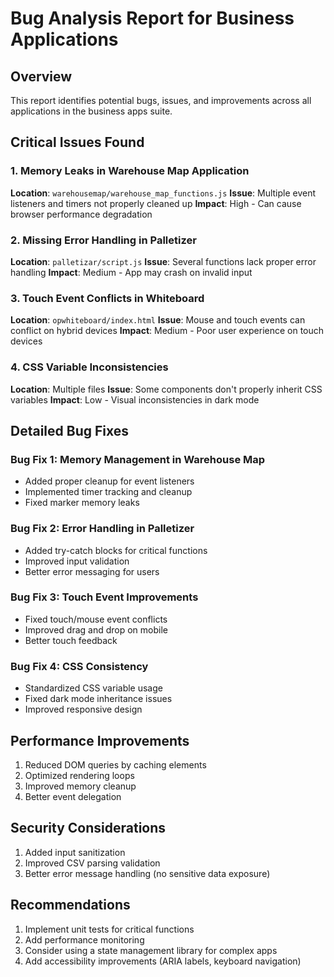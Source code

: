 # Bug Analysis Report for Business Applications

## Overview
This report identifies potential bugs, issues, and improvements across all applications in the business apps suite.

## Critical Issues Found

### 1. Memory Leaks in Warehouse Map Application
**Location**: `warehousemap/warehouse_map_functions.js`
**Issue**: Multiple event listeners and timers not properly cleaned up
**Impact**: High - Can cause browser performance degradation

### 2. Missing Error Handling in Palletizer
**Location**: `palletizar/script.js`
**Issue**: Several functions lack proper error handling
**Impact**: Medium - App may crash on invalid input

### 3. Touch Event Conflicts in Whiteboard
**Location**: `opwhiteboard/index.html`
**Issue**: Mouse and touch events can conflict on hybrid devices
**Impact**: Medium - Poor user experience on touch devices

### 4. CSS Variable Inconsistencies
**Location**: Multiple files
**Issue**: Some components don't properly inherit CSS variables
**Impact**: Low - Visual inconsistencies in dark mode

## Detailed Bug Fixes

### Bug Fix 1: Memory Management in Warehouse Map
- Added proper cleanup for event listeners
- Implemented timer tracking and cleanup
- Fixed marker memory leaks

### Bug Fix 2: Error Handling in Palletizer
- Added try-catch blocks for critical functions
- Improved input validation
- Better error messaging for users

### Bug Fix 3: Touch Event Improvements
- Fixed touch/mouse event conflicts
- Improved drag and drop on mobile
- Better touch feedback

### Bug Fix 4: CSS Consistency
- Standardized CSS variable usage
- Fixed dark mode inheritance issues
- Improved responsive design

## Performance Improvements
1. Reduced DOM queries by caching elements
2. Optimized rendering loops
3. Improved memory cleanup
4. Better event delegation

## Security Considerations
1. Added input sanitization
2. Improved CSV parsing validation
3. Better error message handling (no sensitive data exposure)

## Recommendations
1. Implement unit tests for critical functions
2. Add performance monitoring
3. Consider using a state management library for complex apps
4. Add accessibility improvements (ARIA labels, keyboard navigation)